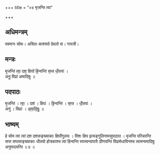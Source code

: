 +++
title = "०४ मृजन्ति त्वा"

+++
## अधिमन्त्रम्
पवमानः सोमः। असितः काश्यपो देवलो वा। गायत्री।

## मन्त्रः
मृ॒जन्ति॑ त्वा॒ दश॒ क्षिपो॑ हि॒न्वन्ति॑ स॒प्त धी॒तयः॑ ।  
अनु॒ विप्रा॑ अमादिषुः ॥

## पदपाठः
मृ॒जन्ति॑ । त्वा॒ । दश॑ । क्षिपः॑ । हि॒न्वन्ति॑ । स॒प्त । धी॒तयः॑ ।  
अनु॑ । विप्राः॑ । अ॒मा॒दि॒षुः॒ ॥

## भाष्यम्
हे सोम त्वा त्वां दश दशसङ्ख्याकाः क्षिर्पोगुलयः । विशः क्षिप इत्यङ्गुलिनामसुपाठात । मृजन्ति परिचरन्ति सप्त सप्तसङ्ख्याकाः धीतयो होत्रकाश्च त्वां हिन्वन्ति स्वस्वन्यापारैः प्रीणयन्ति विप्रामेधाविनश्च त्वामन्वमादिषुः अनुमादयन्ति ॥ ४ ॥